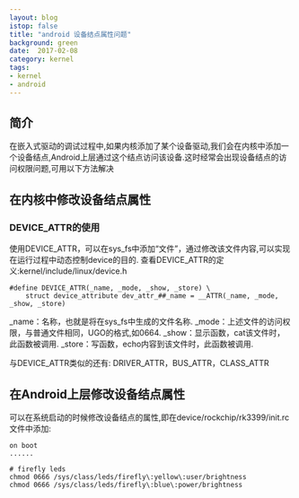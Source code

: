 ```yaml
---
layout: blog
istop: false
title: "android 设备结点属性问题"
background: green
date:  2017-02-08
category: kernel
tags:
- kernel
- android
---
```


## 简介
在嵌入式驱动的调试过程中,如果内核添加了某个设备驱动,我们会在内核中添加一个设备结点,Android上层通过这个结点访问该设备.这时经常会出现设备结点的访问权限问题,可用以下方法解决

## 在内核中修改设备结点属性
### DEVICE_ATTR的使用
使用DEVICE_ATTR，可以在sys_fs中添加“文件”，通过修改该文件内容,可以实现在运行过程中动态控制device的目的.
查看DEVICE_ATTR的定义:kernel/include/linux/device.h

```
#define DEVICE_ATTR(_name, _mode, _show, _store) \
    struct device_attribute dev_attr_##_name = __ATTR(_name, _mode, _show, _store)
```
_name：名称，也就是将在sys_fs中生成的文件名称.
_mode：上述文件的访问权限，与普通文件相同，UGO的格式,如0664.
_show：显示函数，cat该文件时，此函数被调用.
_store：写函数，echo内容到该文件时，此函数被调用.

与DEVICE_ATTR类似的还有: DRIVER_ATTR，BUS_ATTR，CLASS_ATTR

## 在Android上层修改设备结点属性
可以在系统启动的时候修改设备结点的属性,即在device/rockchip/rk3399/init.rc文件中添加:

```
on boot
......

# firefly leds
chmod 0666 /sys/class/leds/firefly\:yellow\:user/brightness
chmod 0666 /sys/class/leds/firefly\:blue\:power/brightness
```
